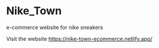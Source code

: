 # Nike_Town
 e-commerce website for nike sneakers

Visit the website https://nike-town-ecommerce.netlify.app/
